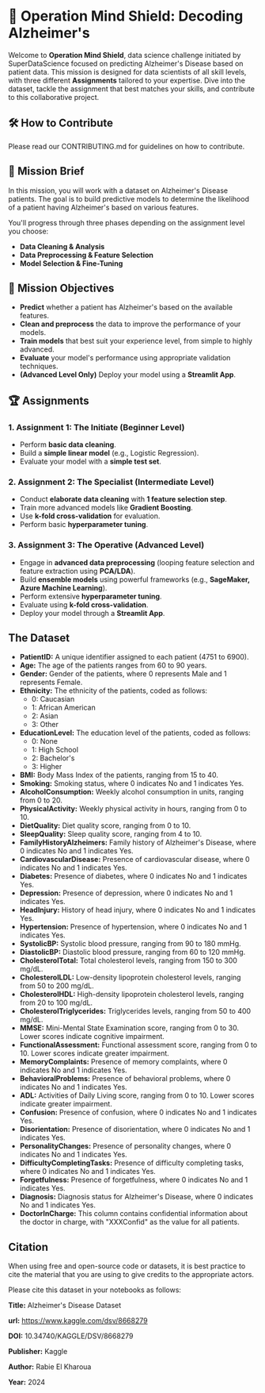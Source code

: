 # 🧠 Operation Mind Shield: Decoding Alzheimer's

Welcome to **Operation Mind Shield**, data science challenge initiated by SuperDataScience focused on predicting Alzheimer's Disease based on patient data. This mission is designed for data scientists of all skill levels, with three different **Assignments** tailored to your expertise. Dive into the dataset, tackle the assignment that best matches your skills, and contribute to this collaborative project.

## 🛠 How to Contribute

Please read our CONTRIBUTING.md for guidelines on how to contribute.

## 📜 Mission Brief

In this mission, you will work with a dataset on Alzheimer's Disease patients. The goal is to build predictive models to determine the likelihood of a patient having Alzheimer's based on various features.

You'll progress through three phases depending on the assignment level you choose:
- **Data Cleaning & Analysis**
- **Data Preprocessing & Feature Selection**
- **Model Selection & Fine-Tuning**

## 🎯 Mission Objectives

- **Predict** whether a patient has Alzheimer's based on the available features.
- **Clean and preprocess** the data to improve the performance of your models.
- **Train models** that best suit your experience level, from simple to highly advanced.
- **Evaluate** your model's performance using appropriate validation techniques.
- **(Advanced Level Only)** Deploy your model using a **Streamlit App**.

## 🏆 Assignments

### 1. **Assignment 1: The Initiate** (Beginner Level)
- Perform **basic data cleaning**.
- Build a **simple linear model** (e.g., Logistic Regression).
- Evaluate your model with a **simple test set**.

### 2. **Assignment 2: The Specialist** (Intermediate Level)
- Conduct **elaborate data cleaning** with **1 feature selection step**.
- Train more advanced models like **Gradient Boosting**.
- Use **k-fold cross-validation** for evaluation.
- Perform basic **hyperparameter tuning**.

### 3. **Assignment 3: The Operative** (Advanced Level)
- Engage in **advanced data preprocessing** (looping feature selection and feature extraction using **PCA/LDA**).
- Build **ensemble models** using powerful frameworks (e.g., **SageMaker, Azure Machine Learning**).
- Perform extensive **hyperparameter tuning**.
- Evaluate using **k-fold cross-validation**.
- Deploy your model through a **Streamlit App**.

## The Dataset

- **PatientID:** A unique identifier assigned to each patient (4751 to 6900).
- **Age:** The age of the patients ranges from 60 to 90 years.
- **Gender:** Gender of the patients, where 0 represents Male and 1 represents Female.
- **Ethnicity:** The ethnicity of the patients, coded as follows:
    - 0: Caucasian
    - 1: African American
    - 2: Asian
    - 3: Other
- **EducationLevel:** The education level of the patients, coded as follows:
    - 0: None
    - 1: High School
    - 2: Bachelor's
    - 3: Higher
- **BMI:** Body Mass Index of the patients, ranging from 15 to 40.
- **Smoking:** Smoking status, where 0 indicates No and 1 indicates Yes.
- **AlcoholConsumption:** Weekly alcohol consumption in units, ranging from 0 to 20.
- **PhysicalActivity:** Weekly physical activity in hours, ranging from 0 to 10.
- **DietQuality:** Diet quality score, ranging from 0 to 10.
- **SleepQuality:** Sleep quality score, ranging from 4 to 10.
- **FamilyHistoryAlzheimers:** Family history of Alzheimer's Disease, where 0 indicates No and 1 indicates Yes.
- **CardiovascularDisease:** Presence of cardiovascular disease, where 0 indicates No and 1 indicates Yes.
- **Diabetes:** Presence of diabetes, where 0 indicates No and 1 indicates Yes.
- **Depression:** Presence of depression, where 0 indicates No and 1 indicates Yes.
- **HeadInjury:** History of head injury, where 0 indicates No and 1 indicates Yes.
- **Hypertension:** Presence of hypertension, where 0 indicates No and 1 indicates Yes.
- **SystolicBP:** Systolic blood pressure, ranging from 90 to 180 mmHg.
- **DiastolicBP:** Diastolic blood pressure, ranging from 60 to 120 mmHg.
- **CholesterolTotal:** Total cholesterol levels, ranging from 150 to 300 mg/dL.
- **CholesterolLDL:** Low-density lipoprotein cholesterol levels, ranging from 50 to 200 mg/dL.
- **CholesterolHDL:** High-density lipoprotein cholesterol levels, ranging from 20 to 100 mg/dL.
- **CholesterolTriglycerides:** Triglycerides levels, ranging from 50 to 400 mg/dL.
- **MMSE:** Mini-Mental State Examination score, ranging from 0 to 30. Lower scores indicate cognitive impairment.
- **FunctionalAssessment:** Functional assessment score, ranging from 0 to 10. Lower scores indicate greater impairment.
- **MemoryComplaints:** Presence of memory complaints, where 0 indicates No and 1 indicates Yes.
- **BehavioralProblems:** Presence of behavioral problems, where 0 indicates No and 1 indicates Yes.
- **ADL:** Activities of Daily Living score, ranging from 0 to 10. Lower scores indicate greater impairment.
- **Confusion:** Presence of confusion, where 0 indicates No and 1 indicates Yes.
- **Disorientation:** Presence of disorientation, where 0 indicates No and 1 indicates Yes.
- **PersonalityChanges:** Presence of personality changes, where 0 indicates No and 1 indicates Yes.
- **DifficultyCompletingTasks:** Presence of difficulty completing tasks, where 0 indicates No and 1 indicates Yes.
- **Forgetfulness:** Presence of forgetfulness, where 0 indicates No and 1 indicates Yes.
- **Diagnosis:** Diagnosis status for Alzheimer's Disease, where 0 indicates No and 1 indicates Yes.
- **DoctorInCharge:** This column contains confidential information about the doctor in charge, with "XXXConfid" as the value for all patients.

## Citation
When using free and open-source code or datasets, it is best practice to cite the material that you are using to give credits to the appropriate actors.

Please cite this dataset in your notebooks as follows:

**Title:** Alzheimer's Disease Dataset

**url:** https://www.kaggle.com/dsv/8668279

**DOI:** 10.34740/KAGGLE/DSV/8668279

**Publisher:** Kaggle

**Author:** Rabie El Kharoua

**Year:** 2024
